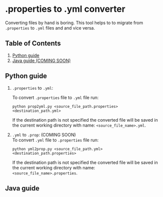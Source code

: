 # .properties to .yml converter

Converting files by hand is boring. This tool helps to to migrate from `.properties` to `.yml` files and and vice versa.

## Table of Contents

1. [Python guide](#python-guide)
2. [Java guide (COMING SOON)](#java-guide)


## Python guide
1. `.properties` to `.yml`:

    To convert `.properties` file to `.yml` file run:

    `python prop2yml.py <source_file_path.properties> <destination_path.yml>`

    If the destination path is not specified the converted file will be saved in the current working directory with name: `<source_file_name>.yml`. 
2. `.yml` to `.prop`: (COMING SOON)  
    To convert `.yml` file to `.properties` file run:

    `python yml2prop.py <source_file_path.yml> <destination_path.properties>`

    If the destination path is not specified the converted file will be saved in the current working directory with name: `<source_file_name>.properties`. 
## Java guide